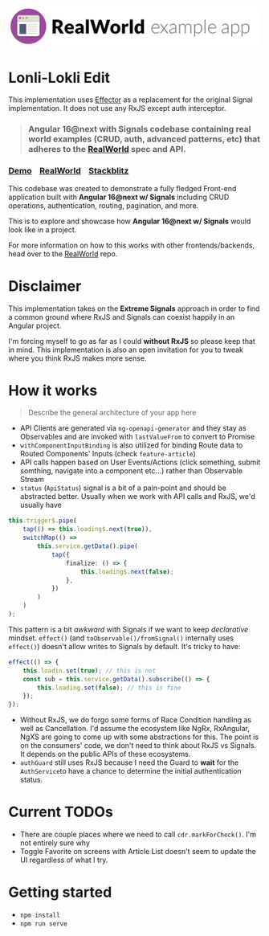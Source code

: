 # ![RealWorld Example App](logo.png)

# Lonli-Lokli Edit

This implementation uses [Effector](https://effector.dev/) as a replacement for the original Signal implementation. It does not use any RxJS except auth interceptor.


> ### Angular 16@next with Signals codebase containing real world examples (CRUD, auth, advanced patterns, etc) that adheres to the [RealWorld](https://github.com/gothinkster/realworld) spec and API.

### [Demo](https://ng-conduit-signals.onrender.com/)&nbsp;&nbsp;&nbsp;&nbsp;[RealWorld](https://github.com/gothinkster/realworld)&nbsp;&nbsp;&nbsp;&nbsp;[Stackblitz](https://stackblitz.com/github/nartc/ng-conduit-signals?preset=node/)

This codebase was created to demonstrate a fully fledged Front-end application built with **Angular 16@next w/ Signals** including CRUD operations, authentication, routing, pagination, and more.

This is to explore and showcase how **Angular 16@next w/ Signals** would look like in a project.

For more information on how to this works with other frontends/backends, head over to the [RealWorld](https://github.com/gothinkster/realworld) repo.

# Disclaimer

This implementation takes on the **Extreme Signals** approach in order to find a common ground where RxJS and Signals can
coexist happily in an Angular project.

I'm forcing myself to go as far as I could **without RxJS** so please keep that in mind. This implementation is also an
open invitation for you to tweak where you think RxJS makes more sense.

# How it works

> Describe the general architecture of your app here

-   API Clients are generated via `ng-openapi-generator` and they stay as Observables and are invoked with `lastValueFrom` to convert to Promise
-   `withComponentInputBinding` is also utilized for binding Route data to Routed Components' Inputs (check `feature-article`)
-   API calls happen based on User Events/Actions (click something, submit somthing, navigate into a component etc...) rather than Observable Stream
-   `status` (`ApiStatus`) signal is a bit of a pain-point and should be abstracted better. Usually when we work with API calls and RxJS, we'd usually have

```ts
this.trigger$.pipe(
    tap(() => this.loading$.next(true)),
    switchMap(() =>
        this.service.getData().pipe(
            tap({
                finalize: () => {
                    this.loading$.next(false);
                },
            })
        )
    )
);
```

This pattern is a bit _awkward_ with Signals if we want to keep _declarative_ mindset. `effect()` (and `toObservable()/fromSignal()` internally uses `effect()`) doesn't allow
writes to Signals by default. It's tricky to have:

```ts
effect(() => {
    this.loadin.set(true); // this is not
    const sub = this.service.getData().subscribe(() => {
        this.loading.set(false); // this is fine
    });
});
```

-   Without RxJS, we do forgo some forms of Race Condition handling as well as Cancellation. I'd assume the ecosystem like NgRx, RxAngular, NgXS are going to come up with
    some abstractions for this. The point is on the consumers' code, we don't need to think about RxJS vs Signals. It depends on the public APIs of these ecosystems.
-   `authGuard` still uses RxJS because I need the Guard to **wait** for the `AuthService`to have a chance to determine the initial authentication status.

# Current TODOs

-   There are couple places where we need to call `cdr.markForCheck()`. I'm not entirely sure why
-   Toggle Favorite on screens with Article List doesn't seem to update the UI regardless of what I try.

# Getting started

-   `npm install`
-   `npm run serve`
